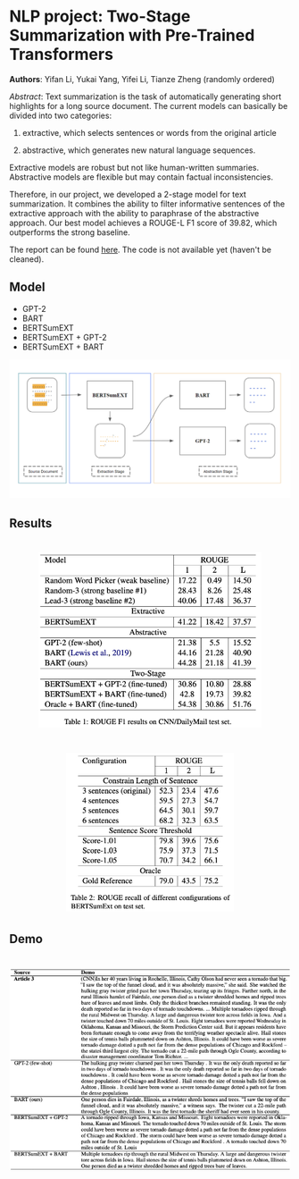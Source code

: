# NLP project: Two-Stage Summarization with Pre-Trained Transformers

**Authors**: Yifan Li, Yukai Yang, Yifei Li, Tianze Zheng (randomly ordered)

*Abstract*: Text summarization is the task of automatically generating short highlights for a long source document. The current models can basically be divided into two categories: 
1. extractive, which selects sentences or words from the original article

2. abstractive, which generates new natural language sequences.

Extractive models are robust but not like human-written summaries. Abstractive models are flexible but may contain factual inconsistencies. 

Therefore, in our project, we developed a 2-stage model for text summarization. It combines the ability to filter informative sentences of the extractive approach with the ability to paraphrase of the abstractive approach. Our best model achieves a ROUGE-L F1 score of 39.82, which outperforms the strong baseline.

The report can be found [here](report.pdf). The code is not available yet (haven't be cleaned).

## Model

* GPT-2
* BART
* BERTSumEXT
* BERTSumEXT + GPT-2
* BERTSumEXT + BART

![](images/model.png) 

## Results

<h1 align="center">
  <img src="images/rouge-all-model.jpg" width=400>
</h1> 

<h1 align="center">
  <img src="images/rouge-bertsumext.jpg" width=300>
</h1> 

## Demo

<h1 align="center">
  <img src="images/summary-result.jpg" width=700>
</h1> 